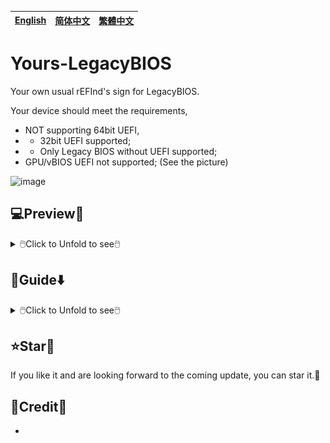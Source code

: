 [English](README.md)|[简体中文](自述文件.md)|[繁體中文](繁體中文.md)
--|--|--

# Yours-LegacyBIOS
Your own usual rEFInd's sign for LegacyBIOS.

Your device should meet the requirements,
- NOT supporting 64bit UEFI,
- - 32bit UEFI supported;
- - Only Legacy BIOS without UEFI supported;
- GPU/vBIOS UEFI not supported; (See the picture)

![image](https://user-images.githubusercontent.com/69227436/213923710-120c5a02-30ea-4005-b2fe-c8e9adc7b6d7.png)

## 💻️Preview👀

<details>
<summary>🖱️Click to Unfold to see🖱️</summary>

<img src="README/about.duet.png">
</details>

## 🧭Guide⬇️

<details>
<summary>🖱️Click to Unfold to see🖱️</summary>

### Cover Boot Record

<details>
<summary>🖱️Click to Unfold to see🖱️</summary>

#### Backup EFI files
#### Format ESP as FAT32
#### Cover MBR and PBR
#### Turn FAT32 into ESP

</details>

 
### Manage ESP

<details>
<summary>🖱️Click to Unfold to see🖱️</summary>

</details>

</details>

## ⭐Star🌟
If you like it and are looking forward to the coming update, you can star it.💫

## 🎉Credit🎊
- 

